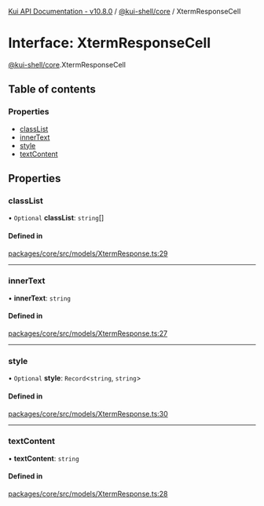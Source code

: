[Kui API Documentation - v10.8.0](../README.md) / [@kui-shell/core](../modules/kui_shell_core.md) / XtermResponseCell

# Interface: XtermResponseCell

[@kui-shell/core](../modules/kui_shell_core.md).XtermResponseCell

## Table of contents

### Properties

- [classList](kui_shell_core.XtermResponseCell.md#classlist)
- [innerText](kui_shell_core.XtermResponseCell.md#innertext)
- [style](kui_shell_core.XtermResponseCell.md#style)
- [textContent](kui_shell_core.XtermResponseCell.md#textcontent)

## Properties

### classList

• `Optional` **classList**: `string`[]

#### Defined in

[packages/core/src/models/XtermResponse.ts:29](https://github.com/kubernetes-sigs/kui/blob/kui/packages/core/src/models/XtermResponse.ts#L29)

---

### innerText

• **innerText**: `string`

#### Defined in

[packages/core/src/models/XtermResponse.ts:27](https://github.com/kubernetes-sigs/kui/blob/kui/packages/core/src/models/XtermResponse.ts#L27)

---

### style

• `Optional` **style**: `Record`<`string`, `string`\>

#### Defined in

[packages/core/src/models/XtermResponse.ts:30](https://github.com/kubernetes-sigs/kui/blob/kui/packages/core/src/models/XtermResponse.ts#L30)

---

### textContent

• **textContent**: `string`

#### Defined in

[packages/core/src/models/XtermResponse.ts:28](https://github.com/kubernetes-sigs/kui/blob/kui/packages/core/src/models/XtermResponse.ts#L28)
